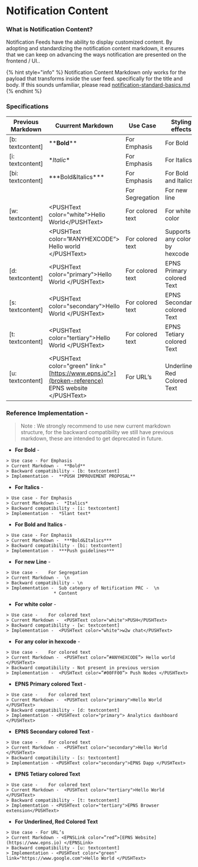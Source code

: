 # Notification Content

### What is Notification Content?

Notification Feeds have the ability to display customized content. By adopting and standardizing the notification content markdown, it ensures that we can keep on advancing the ways notification are presented on the frontend / UI..

{% hint style="info" %}
Notification Content Markdown only works for the payload that transforms inside the user feed. specifically for the title and body. If this sounds unfamiliar, please read [notification-standard-basics.md](../notification-standard-basics.md "mention")
{% endhint %}

### Specifications

| Previous Markdown  | Cuurrent Markdown                                                                                  | Use Case         | Styling effects               |
| ------------------ | -------------------------------------------------------------------------------------------------- | ---------------- | ----------------------------- |
| \[b: textcontent]  | \*\***Bold**\*\*                                                                                   | For Emphasis     | For Bold                      |
| \[i: textcontent]  | \*_Italic_\*                                                                                       | For Emphasis     | For Italics                   |
| \[bi: textcontent] | \*\*\*Bold\&Italics\*\*\*                                                                          | For Emphasis     | For Bold and Italics          |
|                    |                                                                                                    | For Segregation  | For new line                  |
| \[w: textcontent]  | \<PUSHText color="white">Hello World\</PUSHText>                                                   | For colored text | For white color               |
|                    | \<PUSHText color=”#ANYHEXCODE”> Hello world \</PUSHText>                                           | For colored text | Supports any color by hexcode |
| \[d: textcontent]  | \<PUSHText color="primary">Hello World \</PUSHText>                                                | For colored text | EPNS Primary colored Text     |
| \[s: textcontent]  | \<PUSHText color="secondary">Hello World \</PUSHText>                                              | For colored text | EPNS Secondary colored Text   |
| \[t: textcontent]  | \<PUSHText color="tertiary">Hello World \</PUSHText>                                               | For colored text | EPNS Tetiary colored Text     |
| \[u: textcontent]  | \<PUSHText color="green" link="[https://www.epns.io">](broken-reference) EPNS website \</PUSHText> | For URL’s        | Underlined, Red Colored Text  |

### Reference Implementation -

> Note : We strongly recommend to use new current markdown structure, for the backward compatibility we still have previous markdown, these are intended to get deprecated in future.

* **For Bold** -

```
> Use case - For Emphasis
> Current Markdown -  **Bold**
> Backward compatibility - [b: textcontent] 
> Implementation -  **PUSH IMPROVEMENT PROPOSAL**
```

* **For Italics** -

```
> Use case - For Emphasis
> Current Markdown -  *Italics*
> Backward compatibility - [i: textcontent] 
> Implementation -  *Slant text*
```

* **For Bold and Italics** -

```
> Use case - For Emphasis
> Current Markdown -  ***Bold&Italics***
> Backward compatibility - [bi: textcontent] 
> Implementation -  ***Push guidelines***
```

* **For new Line** -

```
> Use case - 	For Segregation
> Current Markdown -  \n
> Backward compatibility - \n 
> Implementation -  Sub category of Notification PRC -  \n
                  * Content
```

* **For white color** -

```
> Use case - 	For colored text
> Current Markdown -  <PUSHText color="white">PUSH</PUSHText>
> Backward compatibility - [w: textcontent]
> Implementation -  <PUSHText color="white">w2w chat</PUSHText>
```

* **For any color in hexcode** -

```
> Use case - 	For colored text
> Current Markdown -  <PUSHText color=”#ANYHEXCODE”> Hello world </PUSHText>
> Backward compatibility - Not present in previous version
> Implementation -  <PUSHText color=”#00FF00”> Push Nodes </PUSHText>
```

* **EPNS Primary colored Text** -

```
> Use case - 	For colored text
> Current Markdown -  <PUSHText color="primary">Hello World </PUSHText>
> Backward compatibility - [d: textcontent]
> Implementation - <PUSHText color="primary"> Analytics dashboard </PUSHText>
```

* **EPNS Secondary colored Text** -

```
> Use case - 	For colored text
> Current Markdown -  <PUSHText color="secondary">Hello World </PUSHText>
> Backward compatibility - [s: textcontent]
> Implementation - <PUSHText color="secondary">EPNS Dapp </PUSHText>
```

* **EPNS Tetiary colored Text**

```
> Use case - 	For colored text
> Current Markdown -  <PUSHText color="tertiary">Hello World </PUSHText>
> Backward compatibility - [t: textcontent]
> Implementation - <PUSHText color="tertiary">EPNS Browser extension</PUSHText>
```

* **For Underlined, Red Colored Text**

```
> Use case - For URL’s
> Current Markdown - <EPNSLink color=”red”>[EPNS Website](https://www.epns.io) </EPNSLink>
> Backward compatibility - [u: textcontent]
> Implementation - <PUSHText color="green" link="https://www.google.com">Hello World </PUSHText>
```
